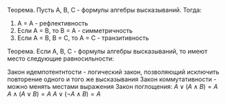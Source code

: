 Теорема. Пусть A, B, C - формулы алгебры высказываний. Тогда:
1. A = A - рефлективность
2. Если A = B, то B = A - симметричность
3. Если A = B, B = C, то A = C - транзитивность

Теорема. Если A, B, C - формулы алгебры высказываний, то имеют место следующие равносильности:

Закон идемпотентнтости - логический закон, позволяющий исключить повторение одного и того же высказывания
Закон коммутативности - можно менять местами выражения
Закон поглощения:
$A \lor (A \land B) = A$
$A \land (A \lor B) = A$
$A \lor (\lnot A \land B) = A$

